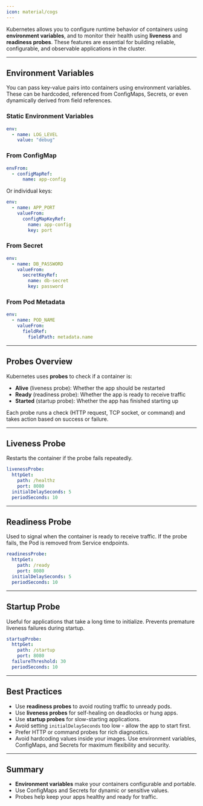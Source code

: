 ```yaml
---
icon: material/cogs
---
```


Kubernetes allows you to configure runtime behavior of containers using **environment variables**, and to monitor their health using **liveness** and **readiness probes**. These features are essential for building reliable, configurable, and observable applications in the cluster.

---

<h2>Environment Variables</h2>

You can pass key-value pairs into containers using environment variables. These can be hardcoded, referenced from ConfigMaps, Secrets, or even dynamically derived from field references.


### Static Environment Variables

```yaml
env:
  - name: LOG_LEVEL
    value: "debug"
```

### From ConfigMap

```yaml
envFrom:
  - configMapRef:
      name: app-config
```

Or individual keys:

```yaml
env:
  - name: APP_PORT
    valueFrom:
      configMapKeyRef:
        name: app-config
        key: port
```

### From Secret

```yaml
env:
  - name: DB_PASSWORD
    valueFrom:
      secretKeyRef:
        name: db-secret
        key: password
```

### From Pod Metadata

```yaml
env:
  - name: POD_NAME
    valueFrom:
      fieldRef:
        fieldPath: metadata.name
```

---

## Probes Overview

Kubernetes uses **probes** to check if a container is:

- **Alive** (liveness probe): Whether the app should be restarted
- **Ready** (readiness probe): Whether the app is ready to receive traffic
- **Started** (startup probe): Whether the app has finished starting up

Each probe runs a check (HTTP request, TCP socket, or command) and takes action based on success or failure.

---

## Liveness Probe

Restarts the container if the probe fails repeatedly.

```yaml
livenessProbe:
  httpGet:
    path: /healthz
    port: 8080
  initialDelaySeconds: 5
  periodSeconds: 10
```

---

## Readiness Probe

Used to signal when the container is ready to receive traffic. If the probe fails, the Pod is removed from Service endpoints.

```yaml
readinessProbe:
  httpGet:
    path: /ready
    port: 8080
  initialDelaySeconds: 5
  periodSeconds: 10
```

---

## Startup Probe

Useful for applications that take a long time to initialize. Prevents premature liveness failures during startup.

```yaml
startupProbe:
  httpGet:
    path: /startup
    port: 8080
  failureThreshold: 30
  periodSeconds: 10
```

---

## Best Practices

- Use **readiness probes** to avoid routing traffic to unready pods.
- Use **liveness probes** for self-healing on deadlocks or hung apps.
- Use **startup probes** for slow-starting applications.
- Avoid setting `initialDelaySeconds` too low - allow the app to start first.
- Prefer HTTP or command probes for rich diagnostics.
- Avoid hardcoding values inside your images. Use environment variables, ConfigMaps, and Secrets for maximum flexibility and security.

---

<h2>Summary</h2>
<ul>
<li><strong>Environment variables</strong> make your containers configurable and portable.</li>
<li>Use ConfigMaps and Secrets for dynamic or sensitive values.</li>
<li>Probes help keep your apps healthy and ready for traffic.</li>
</ul>